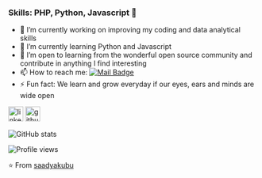 ### Skills: PHP, Python, Javascript 👋

- 🔭 I’m currently working on improving my coding and data analytical skills
- 🌱 I’m currently learning Python and Javascript
- 👯 I’m open to learning from the wonderful open source community and contribute in anything I find interesting
- 📫 How to reach me: [![Mail Badge](https://img.shields.io/badge/-saadyakubu2@yahoo.com-c14438?style=flat-square&logo=Gmail&logoColor=white&link=mailto:saadyakubu2@yahoo.com)](mailto:saadyakubu2@yahoo.com)
- ⚡ Fun fact: We learn and grow everyday if our eyes, ears and minds are wide open


[<img src='https://cdn.jsdelivr.net/npm/simple-icons@3.0.1/icons/linkedin.svg' alt='linkedin' height='30'>](https://www.linkedin.com/in/saad-yakubu/) [<img src='https://cdn.jsdelivr.net/npm/simple-icons@3.0.1/icons/github.svg' alt='github' height='30'>](https://github.com/saadyakubu)

![GitHub stats](https://github-readme-stats.vercel.app/api?username=saadyakubu&show_icons=true)

![Profile views](https://gpvc.arturio.dev/saadyakubu)

⭐️ From [saadyakubu](https://github.com/saadyakubu)
